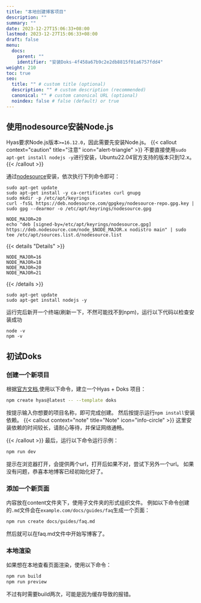 ```yaml
---
title: "本地创建博客项目"
description: ""
summary: ""
date: 2023-12-27T15:06:33+08:00
lastmod: 2023-12-27T15:06:33+08:00
draft: false
menu:
  docs:
    parent: ""
    identifier: "安装Doks-4f458a67b9c2e2db8815f01a6757fdd4"
weight: 210
toc: true
seo:
  title: "" # custom title (optional)
  description: "" # custom description (recommended)
  canonical: "" # custom canonical URL (optional)
  noindex: false # false (default) or true
---
```


## 使用nodesource安装Node.js
Hyas要求Node.js版本`>=16.12.0`，因此需要先安装Node.js。
{{< callout context="caution" title="注意" icon="alert-triangle" >}}
不要直接使用`sudo apt-get install nodejs -y`进行安装，Ubuntu22.04官方支持的版本只到12.x。
{{< /callout >}}

通过[nodesource](https://github.com/nodesource/distributions)安装，依次执行下列命令即可：

```bash{title="Download and import the Nodesource GPG key"}
sudo apt-get update
sudo apt-get install -y ca-certificates curl gnupg
sudo mkdir -p /etc/apt/keyrings
curl -fsSL https://deb.nodesource.com/gpgkey/nodesource-repo.gpg.key | sudo gpg --dearmor -o /etc/apt/keyrings/nodesource.gpg
```

```bash{title="Create deb repository"}
NODE_MAJOR=20
echo "deb [signed-by=/etc/apt/keyrings/nodesource.gpg] https://deb.nodesource.com/node_$NODE_MAJOR.x nodistro main" | sudo tee /etc/apt/sources.list.d/nodesource.list
```

{{< details "Details" >}}

```bash{title="改变NODE_MAJOR以指定版本"}
NODE_MAJOR=16
NODE_MAJOR=18
NODE_MAJOR=20
NODE_MAJOR=21

```

{{< /details >}}

```bash{title="Run Update and Install"}
sudo apt-get update
sudo apt-get install nodejs -y
```

运行完后新开一个终端(刷新一下，不然可能找不到npm)，运行以下代码以检查安装成功

```bash{title="输出版本号即成功"}
node -v
npm -v
```

## 初试Doks
### 创建一个新项目
根据[官方文档](https://getdoks.org/docs/start-here/getting-started/),使用以下命令，建立一个Hyas + Doks 项目：

```bash
npm create hyas@latest -- --template doks
```

按提示输入你想要的项目名称，即可完成创建。
然后按提示运行`npm install`安装依赖。
{{< callout context="note" title="Note" icon="info-circle" >}}
这里安装依赖的时间较长，请耐心等待，并保证网络通畅。

{{< /callout >}}
最后，运行以下命令运行示例：

```bash
npm run dev
```

提示在浏览器打开，会提供两个url，打开后如果不对，尝试下另外一个url。
如果没有问题，恭喜本地博客已经初始化好了。

### 添加一个新页面
内容放在content文件夹下，使用子文件夹的形式组织文件。
例如以下命令创建的`.md`文件会在`example.com/docs/guides/faq`生成一个页面：

```bash
npm run create docs/guides/faq.md
```

然后就可以在faq.md文件中开始写博客了。

### 本地渲染
如果想在本地查看页面渲染，使用以下命令：

```bash
npm run build
npm run preview
```

不过有时需要build两次，可能是因为缓存导致的报错。

<script src="https://giscus.app/client.js"
        data-repo="xunx911/xunx911.github.io"
        data-repo-id="R_kgDOK9QdTA"
        data-category="Announcements"
        data-category-id="DIC_kwDOK9QdTM4CcEe6"
        data-mapping="pathname"
        data-strict="0"
        data-reactions-enabled="1"
        data-emit-metadata="0"
        data-input-position="bottom"
        data-theme="preferred_color_scheme"
        data-lang="zh-CN"
        crossorigin="anonymous"
        async>
</script>
